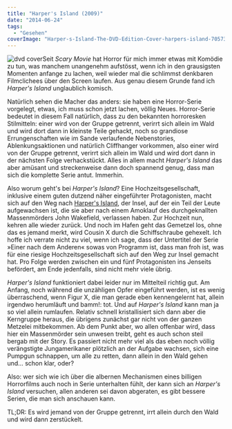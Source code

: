 ```yaml
---
title: "Harper's Island (2009)"
date: "2014-06-24"
tags:
  - "Gesehen"
coverImage: "Harper-s-Island-The-DVD-Edition-Cover-harpers-island-7057353-600-846.jpg"
---
```


![dvd cover](/images/51y0TKLRKiL._SL250_.jpg)Seit _Scary Movie_ hat Horror für mich immer etwas mit Komödie zu tun, was manchem unangenehm aufstösst, wenn ich in den grausigsten Momenten anfange zu lachen, weil wieder mal die schlimmst denkbaren Filmclichees über den Screen laufen. Aus genau diesem Grunde fand ich _Harper's Island_ unglaublich komisch.

Natürlich sehen die Macher das anders: sie haben eine Horror-Serie vorgelegt, etwas, ich muss schon jetzt lachen, völlig Neues. Horror-Serie bedeutet in diesem Fall natürlich, dass zu den bekannten horroresken Stilmitteln: einer wird von der Gruppe getrennt, verirrt sich allein im Wald und wird dort dann in kleinste Teile gehackt, noch so grandiose Errungenschaften wie im Sande verlaufende Nebenstories, Ablenkungsaktionen und natürlich Cliffhanger vorkommen, also einer wird von der Gruppe getrennt, verirrt sich allein im Wald und wird dort dann in der nächsten Folge verhackstückt. Alles in allem macht _Harper's Island_ das aber amüsant und streckenweise dann doch spannend genug, dass man sich die komplette Serie antut. Immerhin.

Also worum geht's bei _Harper's Island_? Eine Hochzeitsgesellschaft, inklusive einem guten dutzend näher eingeführter Protagonisten, macht sich auf den Weg nach [Harper's Island](http://en.wikipedia.org/wiki/Bowen_Island), der Insel, auf der ein Teil der Leute aufgewachsen ist, die sie aber nach einem Amoklauf des durchgeknallten Massenmörders John Wakefield, verlassen haben. Zur Hochzeit nun, kehren alle wieder zurück. Und noch im Hafen geht das Gemetzel los, ohne das es jemand merkt, wird Cousin X durch die Schiffschraube gehexelt. Ich hoffe ich verrate nicht zu viel, wenn ich sage, dass der Untertitel der Serie »Einer nach dem Anderen« sowas von Programm ist, dass man froh ist, was für eine riesige Hochzeitsgesellschaft sich auf den Weg zur Insel gemacht hat. Pro Folge werden zwischen ein und fünf Protagonisten ins Jenseits befördert, am Ende jedenfalls, sind nicht mehr viele übrig.

_Harper's Island_ funktioniert dabei leider nur im Mittelteil richtig gut. Am Anfang, noch während die unzähligen Opfer eingeführt werden, ist es wenig überraschend, wenn Figur X, die man gerade eben kennengelernt hat, allein irgendwo herumläuft und bamm!: tot. Und auf _Harper's Island_ kann man ja so viel allein rumlaufen. Relativ schnell kristallisiert sich dann aber die Kerngruppe heraus, die übrigens zunächst gar nicht von der ganzen Metzelei mitbekommen. Ab dem Punkt aber, wo allen offenbar wird, dass hier ein Massenmörder sein unwesen treibt, geht es auch schon steil bergab mit der Story. Es passiert nicht mehr viel als das eben noch völlig verängstigte Jungamerikaner plötzlich an der Aufgabe wachsen, sich eine Pumpgun schnappen, um alle zu retten, dann allein in den Wald gehen und… schon klar, oder?

Also: wer sich wie ich über die albernen Mechanismen eines billigen Horrorfilms auch noch in Serie unterhalten fühlt, der kann sich an _Harper's Island_ versuchen, allen anderen sei davon abgeraten, es gibt bessere Serien, die man sich anschauen kann.

TL;DR: Es wird jemand von der Gruppe getrennt, irrt allein durch den Wald und wird dann zerstückelt.
